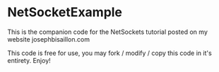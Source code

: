 # NetSocketExample
This is the companion code for the NetSockets tutorial posted on my website josephbisaillon.com

This code is free for use, you may fork / modify / copy this code in it's entirety. Enjoy!
